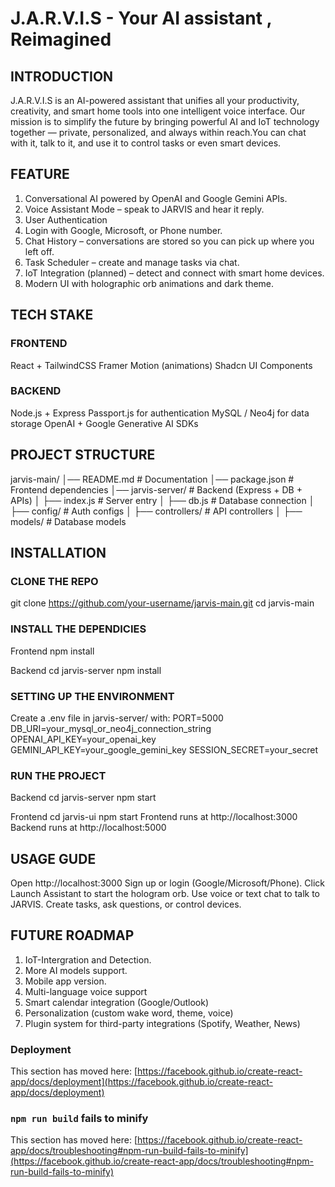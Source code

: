 # J.A.R.V.I.S - Your AI assistant , Reimagined

## INTRODUCTION
J.A.R.V.I.S is an AI-powered assistant that unifies all your productivity, creativity, and smart home tools into one intelligent voice interface. Our mission is to simplify the future by bringing powerful AI and IoT technology together — private, personalized, and always within reach.You can chat with it, talk to it, and use it to control tasks or even smart devices.

## FEATURE

1. Conversational AI powered by OpenAI and Google Gemini APIs.
2. Voice Assistant Mode – speak to JARVIS and hear it reply.
3. User Authentication
4. Login with Google, Microsoft, or Phone number.
5. Chat History – conversations are stored so you can pick up where you left off.
6. Task Scheduler – create and manage tasks via chat.
7. IoT Integration (planned) – detect and connect with smart home devices.
8. Modern UI with holographic orb animations and dark theme.

## TECH STAKE

### FRONTEND
React + TailwindCSS
Framer Motion (animations)
Shadcn UI Components

### BACKEND 
Node.js + Express
Passport.js for authentication
MySQL / Neo4j for data storage
OpenAI + Google Generative AI SDKs

## PROJECT STRUCTURE

jarvis-main/
│── README.md           # Documentation
│── package.json        # Frontend dependencies
│── jarvis-server/      # Backend (Express + DB + APIs)
│   ├── index.js        # Server entry
│   ├── db.js           # Database connection
│   ├── config/         # Auth configs
│   ├── controllers/    # API controllers
│   ├── models/         # Database models

## INSTALLATION

### CLONE THE REPO
git clone https://github.com/your-username/jarvis-main.git
cd jarvis-main

### INSTALL THE DEPENDICIES

Frontend
npm install

Backend
cd jarvis-server
npm install

### SETTING UP THE ENVIRONMENT

Create a .env file in jarvis-server/ with:
PORT=5000
DB_URI=your_mysql_or_neo4j_connection_string
OPENAI_API_KEY=your_openai_key
GEMINI_API_KEY=your_google_gemini_key
SESSION_SECRET=your_secret

### RUN THE PROJECT

Backend
cd jarvis-server
npm start

Frontend
cd jarvis-ui
npm start
Frontend runs at http://localhost:3000
Backend runs at http://localhost:5000

## USAGE GUDE

Open http://localhost:3000
Sign up or login (Google/Microsoft/Phone).
Click Launch Assistant to start the hologram orb.
Use voice or text chat to talk to JARVIS.
Create tasks, ask questions, or control devices.

## FUTURE ROADMAP

1. IoT-Intergration and Detection.
2. More AI models support.
3. Mobile app version.
4. Multi-language voice support
5. Smart calendar integration (Google/Outlook)
6. Personalization (custom wake word, theme, voice)
7. Plugin system for third-party integrations (Spotify, Weather, News)

### Deployment

This section has moved here: [https://facebook.github.io/create-react-app/docs/deployment](https://facebook.github.io/create-react-app/docs/deployment)

### `npm run build` fails to minify

This section has moved here: [https://facebook.github.io/create-react-app/docs/troubleshooting#npm-run-build-fails-to-minify](https://facebook.github.io/create-react-app/docs/troubleshooting#npm-run-build-fails-to-minify)

